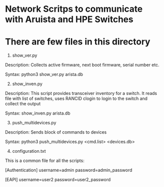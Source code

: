 # Network Scritps to communicate with Aruista and HPE Switches

# There are few files in this directory

1. show_ver.py 
   
Description: Collects active firmware, next boot firmware, serial number etc.

Syntax: python3 show_ver.py arista.db



2. show_inven.py
  
Description: This script provides transceiver inventory for a switch. It reads file with list of switches,
             uses RANCID clogin to login to the switch and collect the output

Syntax: show_inven.py arista.db

3. push_multidevices.py

Description: Sends block of commands to devices

Syntax: python3 push_multidevices.py <cmd.list> <devices.db>


4. configuration.txt

This is a common file for all the scripts:

[Authentication]
username=admin
password=admin_password

[EAPI]
username=user2
password=user2_password




